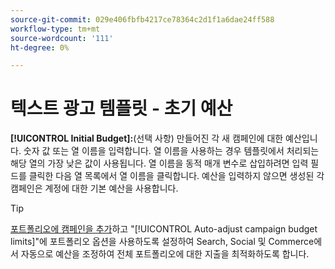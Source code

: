 ```yaml
---
source-git-commit: 029e406fbfb4217ce78364c2d1f1a6dae24ff588
workflow-type: tm+mt
source-wordcount: '111'
ht-degree: 0%

---
```

# 텍스트 광고 템플릿 - 초기 예산

**[!UICONTROL Initial Budget]:**(선택 사항) 만들어진 각 새 캠페인에 대한 예산입니다. 숫자 값 또는 열 이름을 입력합니다. 열 이름을 사용하는 경우 템플릿에서 처리되는 해당 열의 가장 낮은 값이 사용됩니다. 열 이름을 동적 매개 변수로 삽입하려면 입력 필드를 클릭한 다음 열 목록에서 열 이름을 클릭합니다. 예산을 입력하지 않으면 생성된 각 캠페인은 계정에 대한 기본 예산을 사용합니다.

>[!TIP]
>
>[포트폴리오에 캠페인을 추가](/help/search-social-commerce/campaign-management/campaign-assign-to-portfolio.md)하고 &quot;[!UICONTROL Auto-adjust campaign budget limits]&quot;에 포트폴리오 옵션을 사용하도록 설정하여 Search, Social 및 Commerce에서 자동으로 예산을 조정하여 전체 포트폴리오에 대한 지출을 최적화하도록 합니다.
